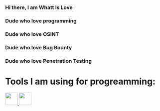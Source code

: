 ### Hi there, I am Whatt Is Love
### Dude who love programming 
### Dude who love OSINT 
### Dude who love Bug Bounty
### Dude who love Penetration Testing

<p align='center'>
  <h1> Tools I am using for progreamming: </h1>
  <a href='https://nestjs.com'> <img src='![NestJS svg](https://github.com/aquamaryne/aquamaryne/assets/67910638/f0cdd8a7-4562-4478-b691-3ae119e9e705)
' width=40 height=40> </a>
  <a href='https://nodejs.org'> <img src='https://upload.wikimedia.org/wikipedia/commons/thumb/d/d9/Node.js_logo.svg/590px-Node.js_logo.svg.png?20170401104355' width=40 height=40> </a>
</p>

